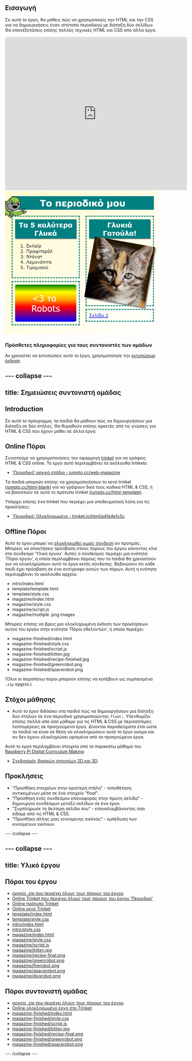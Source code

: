 ## Εισαγωγή

Σε αυτό το έργο, θα μάθεις πώς να χρησιμοποιείς την HTML και την CSS για να δημιουργήσεις έναν ιστότοπο περιοδικού με διάταξη δύο σελίδων. Θα επανεξετάσεις επίσης πολλές τεχνικές HTML και CSS από άλλα έργα.

<div class="trinket">
  <iframe src="https://trinket.io/embed/html/a41e4e1c5c?outputOnly=true&start=result" width="600" height="505" frameborder="0" marginwidth="0" marginheight="0" allowfullscreen>
  </iframe>
  <img src="images/magazine-final.png">
</div>

### Πρόσθετες πληροφορίες για τους συντονιστές των ομάδων

Αν χρειαστεί να εκτυπώσεις αυτό το έργο, χρησιμοποίησε την [εκτυπώσιμη έκδοση](https://projects.raspberrypi.org/en/projects/magazine/print).

## \--- collapse \---

## title: Σημειώσεις συντονιστή ομάδας

## Introduction

Σε αυτό το πρόγραμμα, τα παιδιά θα μάθουν πώς να δημιουργήσουν μια διάταξη σε δύο στήλες. Θα θυμηθούν επίσης αρκετές από τις γνώσεις για HTML & CSS που έχουν μάθει σε άλλα έργα.

## Online Πόροι

Συνιστούμε να χρησιμοποιήσεις την εφαρμογή [trinket](https://trinket.io/) για να γράψεις HTML & CSS online. Το έργο αυτό περιλαμβάνει τα ακόλουθα trinkets:

* ['Περιοδικό' αρχικό στάδιο - jumpto.cc/web-magazine](http://jumpto.cc/web-magazine)

Τα παιδιά μπορούν επίσης να χρησιμοποιήσουν το κενό trinket [(jumpto.cc/html-blank)](http://jumpto.cc/html-blank) για να γράψουν δικό τους κώδικα HTML & CSS, ή να βασιστούν σε αυτό το πρότυπο trinket [(jumpto.cc/html-template)](http://jumpto.cc/html-template).

Υπάρχει επίσης ένα trinket που περιέχει μια υποδειγματική λύση για τις προκλήσεις:

* ['Περιοδικό' Ολοκληρωμένο - trinket.io/html/a41e4e1c5c](https://trinket.io/html/a41e4e1c5c)

## Offline Πόροι

Αυτό το έργο μπορεί να [ολοκληρωθεί χωρίς σύνδεση](https://www.codeclubprojects.org/en-GB/resources/webdev-working-offline/) αν προτιμάς. Μπορείς να αποκτήσεις πρόσβαση στους πόρους του έργου κάνοντας κλικ στο σύνδεσμο 'Υλικό έργου'. Αυτός ο σύνδεσμος περιέχει μια ενότητα 'Πόροι έργου', η οποία περιλαμβάνει πόρους που τα παιδιά θα χρειαστούν για να ολοκληρώσουν αυτό το έργο εκτός σύνδεσης. Βεβαιώσου ότι κάθε παιδί έχει πρόσβαση σε ένα αντίγραφο αυτών των πόρων. Αυτή η ενότητα περιλαμβάνει τα ακόλουθα αρχεία:

* intro/index.html
* template/template.html
* template/style.css
* magazine/index.html
* magazine/style.css
* magazine/script.js
* magazine/mutliple .png images

Μπορείς επίσης να βρεις μια ολοκληρωμένη έκδοση των προκλήσεων αυτού του έργου στην ενότητα 'Πόροι εθελοντών', η οποία περιέχει:

* magazine-finished/index.html
* magazine-finished/style.css
* magazine-finished/script.js
* magazine-finished/kitten.jpg
* magazine-finished/recipe-finished.jpg
* magazine-finished/greenrobot.png
* magazine-finished/spacerobot.png

(Όλοι οι παραπάνω πόροι μπορούν επίσης να κατέβουν ως συμπιεσμένα `.zip` αρχεία.)

## Στόχοι μάθησης

* Αυτό το έργο διδάσκει στα παιδιά πώς να δημιουργήσουν μια διάταξη δύο στηλών σε ένα περιοδικό χρησιμοποιώντας `float:`. Υπενθυμίζει επίσης πολλά από όσα μάθαμε για τις HTML & CSS με περισσότερες λεπτομέρειες σε προηγούμενα έργα. Δίνονται παραδείγματα έτσι ώστε τα παιδιά να είναι σε θέση να ολοκληρώσουν αυτό το έργο ακόμα και αν δεν έχουν ολοκληρώσει ορισμένα από τα προηγούμενα έργα. 

Αυτό το έργο περιλαμβάνει στοιχεία από το παρακάτω μάθημα του [Raspberry Pi Digital Curriculum Making](http://rpf.io/curriculum):

* [Σχεδιασμός βασικών στοιχείων 2D και 3D](https://www.raspberrypi.org/curriculum/design/creator).

## Προκλήσεις

* "Προσθήκη στοιχείων στην αριστερή στήλη" - τοποθέτηση αντικειμένων μέσα σε ένα στοιχείο "float".
* "Προσθήκη ενός συνδέσμου επαναφοράς στην πρώτη σελίδα" - δημιουργία συνδέσμων μεταξύ σελίδων σε ένα έργο.
* "Συμπλήρωσε τη δεύτερη σελίδα σου" - επαναλαμβάνοντας όσα είδαμε από τις HTML & CSS.
* "Προσθήκη άλλης μίας κινούμενης εικόνας" - εμπέδωση των κινούμενων εικόνων.

\--- /collapse \---

## \--- collapse \---

## title: Υλικό έργου

## Πόροι του έργου

* [αρχείο .zip που περιέχει όλους τους πόρους του έργου](resources/magazine-project-resources.zip)
* [Online Trinket που περιέχει όλους τους πόρους του έργου 'Περιοδικό'](http://jumpto.cc/web-magazine)
* [Online πρότυπο Trinket](http://jumpto.cc/trinket-template)
* [Online κενό Trinket](http://jumpto.cc/trinket-blank)
* [template/index.html](resources/template-index.html)
* [template/style.css](resources/template-style.css)
* [intro/index.html](resources/intro-index.html)
* [intro/style.css](resources/intro-style.css)
* [magazine/index.html](resources/magazine-index.html)
* [magazine/style.css](resources/magazine-style.css)
* [magazine/script.js](resources/magazine-script.js)
* [magazine/kitten.jpg](resources/magazine-kitten.jpg)
* [magazine/recipe-final.png](resources/magazine-recipe-final.png)
* [magazine/greenrobot.png](resources/magazine-greenrobot.png)
* [magazine/firerobot.png](resources/magazine-firerobot.png)
* [magazine/spacerobot.png](resources/magazine-spacerobot.png)
* [magazine/dogrobot.png](resources/magazine-dogrobot.png)

## Πόροι συντονιστή ομάδας

* [αρχείο .zip που περιέχει όλους τους πόρους του έργου](resources/magazine-volunteer-resources.zip)
* [Online ολοκληρωμένο έργο στο Τrinket](https://trinket.io/html/a41e4e1c5c)
* [magazine-finished/index.html](resources/magazine-finished-index.html)
* [magazine-finished/style.css](resources/magazine-finished-style.css)
* [magazine-finished/script.js](resources/magazine-finished-script.js)
* [magazine-finished/kitten.jpg](resources/magazine-finished-kitten.jpg)
* [magazine-finished/recipe-final.png](resources/magazine-finished-recipe-final.png)
* [magazine-finished/greenrobot.png](resources/magazine-finished-greenrobot.png)
* [magazine-finished/spacerobot.png](resources/magazine-finished-spacerobot.png)

\--- /collapse \---